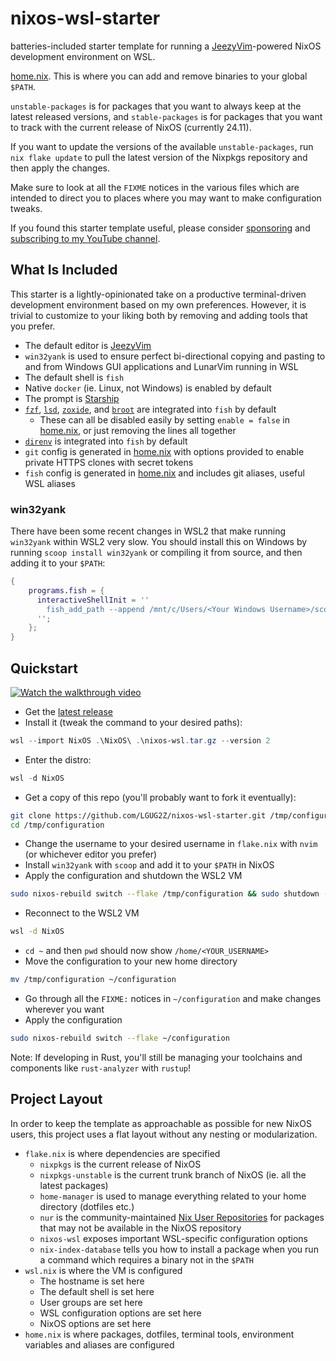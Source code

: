 # nixos-wsl-starter

batteries-included starter template
for running a [JeezyVim](https://github.com/LGUG2Z/JeezyVim)-powered NixOS
development environment on WSL.

[home.nix](home.nix). This is where you can add and
remove binaries to your global `$PATH`.

`unstable-packages` is for packages that you want to always keep at the latest
released versions, and `stable-packages` is for packages that you want to track
with the current release of NixOS (currently 24.11).

If you want to update the versions of the available `unstable-packages`, run
`nix flake update` to pull the latest version of the Nixpkgs repository and
then apply the changes.

Make sure to look at all the `FIXME` notices in the various files which are
intended to direct you to places where you may want to make configuration
tweaks.

If you found this starter template useful, please consider
[sponsoring](https://github.com/sponsors/LGUG2Z) and [subscribing to my YouTube
channel](https://www.youtube.com/channel/UCeai3-do-9O4MNy9_xjO6mg?sub_confirmation=1).

## What Is Included

This starter is a lightly-opinionated take on a productive terminal-driven
development environment based on my own preferences. However, it is trivial to
customize to your liking both by removing and adding tools that you prefer.

- The default editor is [JeezyVim](https://github.com/LGUG2Z/JeezyVim)
- `win32yank` is used to ensure perfect bi-directional copying and pasting to
  and from Windows GUI applications and LunarVim running in WSL
- The default shell is `fish`
- Native `docker` (ie. Linux, not Windows) is enabled by default
- The prompt is [Starship](https://starship.rs/)
- [`fzf`](https://github.com/junegunn/fzf),
  [`lsd`](https://github.com/lsd-rs/lsd),
  [`zoxide`](https://github.com/ajeetdsouza/zoxide), and
  [`broot`](https://github.com/Canop/broot) are integrated into `fish` by
  default
  - These can all be disabled easily by setting `enable = false` in
    [home.nix](home.nix), or just removing the lines all together
- [`direnv`](https://github.com/direnv/direnv) is integrated into `fish` by
  default
- `git` config is generated in [home.nix](home.nix) with options provided to
  enable private HTTPS clones with secret tokens
- `fish` config is generated in [home.nix](home.nix) and includes git aliases,
  useful WSL aliases

### win32yank

There have been some recent changes in WSL2 that make running `win32yank`
within WSL2 very slow. You should install this on Windows by running `scoop
install win32yank` or compiling it from source, and then adding it to your `$PATH`:

```nix
{
    programs.fish = {
      interactiveShellInit = ''
        fish_add_path --append /mnt/c/Users/<Your Windows Username>/scoop/apps/win32yank/0.1.1
      '';
    };
}
```

## Quickstart

[![Watch the walkthrough video](https://img.youtube.com/vi/ZuVQds2hncs/hqdefault.jpg)](https://www.youtube.com/watch?v=ZuVQds2hncs)

- Get the [latest
  release](https://github.com/LGUG2Z/nixos-wsl-starter/releases)
- Install it (tweak the command to your desired paths):

```powershell
wsl --import NixOS .\NixOS\ .\nixos-wsl.tar.gz --version 2
```

- Enter the distro:

```powershell
wsl -d NixOS
```

- Get a copy of this repo (you'll probably want to fork it eventually):

```bash
git clone https://github.com/LGUG2Z/nixos-wsl-starter.git /tmp/configuration
cd /tmp/configuration
```

- Change the username to your desired username in `flake.nix` with `nvim` (or
  whichever editor you prefer)
- Install `win32yank` with `scoop` and add it to your `$PATH` in NixOS
- Apply the configuration and shutdown the WSL2 VM

```bash
sudo nixos-rebuild switch --flake /tmp/configuration && sudo shutdown -h now
```

- Reconnect to the WSL2 VM

```bash
wsl -d NixOS
```

- `cd ~` and then `pwd` should now show `/home/<YOUR_USERNAME>`
- Move the configuration to your new home directory

```bash
mv /tmp/configuration ~/configuration
```

- Go through all the `FIXME:` notices in `~/configuration` and make changes
  wherever you want
- Apply the configuration

```bash
sudo nixos-rebuild switch --flake ~/configuration
```

Note: If developing in Rust, you'll still be managing your toolchains and
components like `rust-analyzer` with `rustup`!

## Project Layout

In order to keep the template as approachable as possible for new NixOS users,
this project uses a flat layout without any nesting or modularization.

- `flake.nix` is where dependencies are specified
  - `nixpkgs` is the current release of NixOS
  - `nixpkgs-unstable` is the current trunk branch of NixOS (ie. all the
    latest packages)
  - `home-manager` is used to manage everything related to your home
    directory (dotfiles etc.)
  - `nur` is the community-maintained [Nix User
    Repositories](https://nur.nix-community.org/) for packages that may not
    be available in the NixOS repository
  - `nixos-wsl` exposes important WSL-specific configuration options
  - `nix-index-database` tells you how to install a package when you run a
    command which requires a binary not in the `$PATH`
- `wsl.nix` is where the VM is configured
  - The hostname is set here
  - The default shell is set here
  - User groups are set here
  - WSL configuration options are set here
  - NixOS options are set here
- `home.nix` is where packages, dotfiles, terminal tools, environment variables
  and aliases are configured

